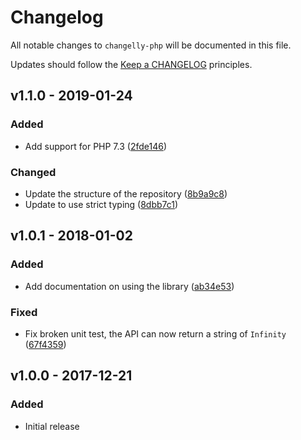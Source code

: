 # Changelog

All notable changes to `changelly-php` will be documented in this file.

Updates should follow the [Keep a CHANGELOG](http://keepachangelog.com) principles.

## v1.1.0 - 2019-01-24

### Added
- Add support for PHP 7.3 ([2fde146](https://github.com/pxgamer/changelly-php/commit/2fde14671169ba004e9554cd5da8352464c878a2))

### Changed
- Update the structure of the repository ([8b9a9c8](https://github.com/pxgamer/changelly-php/commit/8b9a9c876fc37193e2daaec118956ba497f9fd3e))
- Update to use strict typing ([8dbb7c1](https://github.com/pxgamer/changelly-php/commit/8dbb7c1dff0613f0b8bd6a087202a0a13ca153d7))

## v1.0.1 - 2018-01-02

### Added
- Add documentation on using the library ([ab34e53](https://github.com/pxgamer/changelly-php/commit/ab34e537d54e2e0229a6e03077cc1a81bf45203f))

### Fixed
- Fix broken unit test, the API can now return a string of `Infinity` ([67f4359](https://github.com/pxgamer/changelly-php/commit/67f435927ee356a46921f61740a8bb17832a4a5d))

## v1.0.0 - 2017-12-21

### Added
- Initial release
